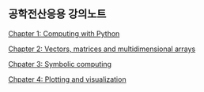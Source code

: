## 공학전산응용 강의노트

[Chapter 1: Computing with Python](https://colab.research.google.com/github/SeoulTechPSE/EngNm/blob/master/ch01_code.ipynb)

[Chapter 2: Vectors, matrices and multidimensional arrays](https://colab.research.google.com/github/SeoulTechPSE/EngNm/blob/master/ch02_code.ipynb)

[Chpater 3: Symbolic computing](https://colab.research.google.com/github/SeoulTechPSE/EngNm/blob/master/ch03_code.ipynb)

[Chpater 4: Plotting and visualization](https://colab.research.google.com/github/SeoulTechPSE/EngNm/blob/master/ch04_code.ipynb)
